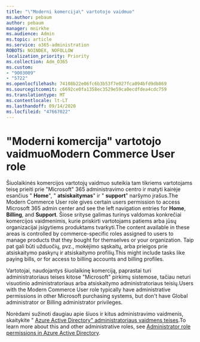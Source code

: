 ```yaml
---
title: "\"Moderni komercija\" vartotojo vaidmuo"
ms.author: pebaum
author: pebaum
manager: mnirkhe
ms.audience: Admin
ms.topic: article
ms.service: o365-administration
ROBOTS: NOINDEX, NOFOLLOW
localization_priority: Priority
ms.collection: Adm_O365
ms.custom:
- "9003009"
- "5722"
ms.openlocfilehash: 74108b22e06fc6b3b53f7e027fca094bfd9db869
ms.sourcegitcommit: c6692ce0fa1358ec3529e59ca0ecdfdea4cdc759
ms.translationtype: MT
ms.contentlocale: lt-LT
ms.lasthandoff: 09/14/2020
ms.locfileid: "47667022"
---
```

# <a name="modern-commerce-user-role"></a><span data-ttu-id="be536-102">"Moderni komercija" vartotojo vaidmuo</span><span class="sxs-lookup"><span data-stu-id="be536-102">Modern Commerce User role</span></span>

<span data-ttu-id="be536-103">Šiuolaikinės komercijos vartotojų vaidmuo suteikia tam tikriems vartotojams teisę prieiti prie "Microsoft" 365 administravimo centro ir matyti kairėje esančius " **Home**", " **atsiskaitymas**" ir " **support**" naršymo įrašus.</span><span class="sxs-lookup"><span data-stu-id="be536-103">The Modern Commerce User role gives certain users permission to access Microsoft 365 admin center and see the left navigation entries for **Home**, **Billing**, and **Support**.</span></span> <span data-ttu-id="be536-104">Šiose srityse galimas turinys valdomas konkrečiai komercijos vaidmenimis, kurie priskirti vartotojams patiems arba jūsų organizacijai įsigytiems produktams tvarkyti.</span><span class="sxs-lookup"><span data-stu-id="be536-104">The content available in these areas is controlled by commerce-specific roles assigned to users to manage products that they bought for themselves or your organization.</span></span> <span data-ttu-id="be536-105">Taip pat gali būti užduočių, pvz., mokėjimo sąskaitų, arba prieigos prie atsiskaitymo paskyrų ir atsiskaitymo profilių.</span><span class="sxs-lookup"><span data-stu-id="be536-105">This might include tasks like paying bills, or for access to billing accounts and billing profiles.</span></span>

<span data-ttu-id="be536-106">Vartotojai, naudojantys šiuolaikinę komerciją, paprastai turi administratoriaus teises kitose "Microsoft" pirkimų sistemose, tačiau neturi visuotinio administratoriaus arba atsiskaitymo administratoriaus teisių.</span><span class="sxs-lookup"><span data-stu-id="be536-106">Users with the Modern Commerce User role typically have administrative permissions in other Microsoft purchasing systems, but don't have Global administrator or Billing administrator privileges.</span></span>

<span data-ttu-id="be536-107">Norėdami sužinoti daugiau apie šiuos ir kitus administravimo vaidmenis, skaitykite " [Azure Active Directory" administratoriaus vaidmens teises](https://docs.microsoft.com/azure/active-directory/users-groups-roles/directory-assign-admin-roles#modern-commerce-administrator).</span><span class="sxs-lookup"><span data-stu-id="be536-107">To learn more about this and other administrative roles, see [Administrator role permissions in Azure Active Directory](https://docs.microsoft.com/azure/active-directory/users-groups-roles/directory-assign-admin-roles#modern-commerce-administrator).</span></span>
